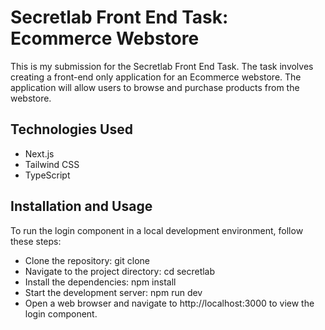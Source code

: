 # Secretlab Front End Task: Ecommerce Webstore

This is my submission for the Secretlab Front End Task. The task involves creating a front-end only application for an Ecommerce webstore. The application will allow users to browse and purchase products from the webstore.

## Technologies Used

- Next.js
- Tailwind CSS
- TypeScript

## Installation and Usage

To run the login component in a local development environment, follow these steps:

- Clone the repository: git clone <repository-url>
- Navigate to the project directory: cd secretlab
- Install the dependencies: npm install
- Start the development server: npm run dev
- Open a web browser and navigate to http://localhost:3000 to view the login component.
